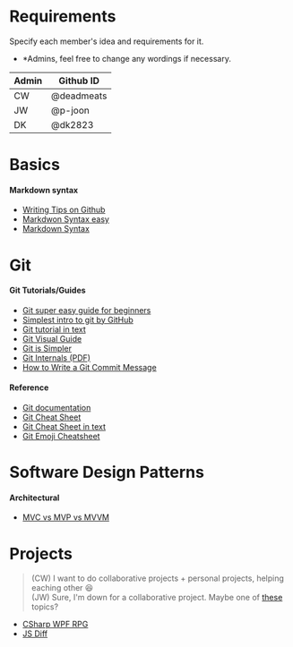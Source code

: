 # Requirements
Specify each member's idea and requirements for it.
* *Admins, feel free to change any wordings if necessary.

Admin | Github ID
--|--
CW | @deadmeats
JW | @p-joon
DK | @dk2823

# Basics
#### Markdown syntax
- [Writing Tips on Github](https://help.github.com/categories/writing-on-github/)
- [Markdwon Syntax easy](https://guides.github.com/features/mastering-markdown/)
- [Markdown Syntax](https://help.github.com/articles/basic-writing-and-formatting-syntax/)

# Git
#### Git Tutorials/Guides
- [Git super easy guide for beginners](http://rogerdudler.github.io/git-guide/)
- [Simplest intro to git by GitHub](http://try.github.io/)
- [Git tutorial in text](https://mirrors.edge.kernel.org/pub/software/scm/git/docs/gittutorial.html)
- [Git Visual Guide](http://marklodato.github.io/visual-git-guide/index-en.html)
- [Git is Simpler](http://nfarina.com/post/9868516270/git-is-simpler)
- [Git Internals (PDF)](http://rogerdudler.github.io/git-guide/)
- [How to Write a Git Commit Message](https://chris.beams.io/posts/git-commit/)

#### Reference
- [Git documentation](https://git-scm.com/doc)
- [Git Cheat Sheet](https://zeroturnaround.com/wp-content/uploads/2016/02/Git-Cheat-Sheet-pdf-v2.png)
- [Git Cheat Sheet in text](http://cheat.errtheblog.com/s/git)
- [Git Emoji Cheatsheet](https://github.com/ikatyang/emoji-cheat-sheet/blob/master/README.md)

# Software Design Patterns  
#### Architectural  
- [MVC vs MVP vs MVVM](https://medium.com/@ankit.sinhal/mvc-mvp-and-mvvm-design-pattern-6e169567bbad)  

# Projects
> (CW) I want to do collaborative projects + personal projects, helping eaching other :satisfied:  
> (JW) Sure, I'm down for a collaborative project. Maybe one of [these](https://medium.com/zerotomastery/top-libraries-tech-to-learn-in-2019-for-full-stack-developers-f8c0331b8a00) topics?
- [CSharp WPF RPG](https://github.com/umdcsforever/CSharp-WPF-RPG)
- [JS Diff](https://github.com/umdcsforever/js_diff)

